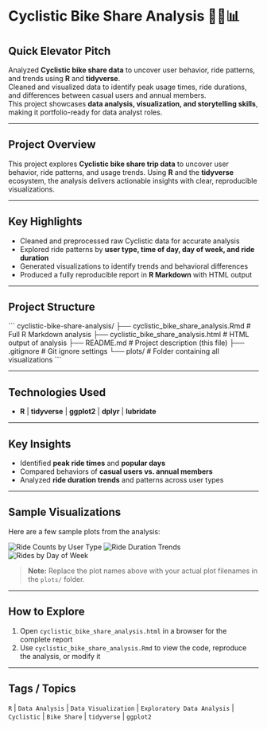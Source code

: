 
# Cyclistic Bike Share Analysis 🚴‍♂️📊

## **Quick Elevator Pitch**
Analyzed **Cyclistic bike share data** to uncover user behavior, ride patterns, and trends using **R** and **tidyverse**.  
Cleaned and visualized data to identify peak usage times, ride durations, and differences between casual users and annual members.  
This project showcases **data analysis, visualization, and storytelling skills**, making it portfolio-ready for data analyst roles.  

---

## **Project Overview**  
This project explores **Cyclistic bike share trip data** to uncover user behavior, ride patterns, and usage trends. Using **R** and the **tidyverse** ecosystem, the analysis delivers actionable insights with clear, reproducible visualizations.  

---

## **Key Highlights**  
- Cleaned and preprocessed raw Cyclistic data for accurate analysis  
- Explored ride patterns by **user type, time of day, day of week, and ride duration**  
- Generated visualizations to identify trends and behavioral differences  
- Produced a fully reproducible report in **R Markdown** with HTML output  

---

## **Project Structure**  
\`\`\`
cyclistic-bike-share-analysis/
├── cyclistic_bike_share_analysis.Rmd   # Full R Markdown analysis
├── cyclistic_bike_share_analysis.html  # HTML output of analysis
├── README.md                           # Project description (this file)
├── .gitignore                          # Git ignore settings
└── plots/                              # Folder containing all visualizations
\`\`\`

---

## **Technologies Used**  
- **R** | **tidyverse** | **ggplot2** | **dplyr** | **lubridate**  

---

## **Key Insights**  
- Identified **peak ride times** and **popular days**  
- Compared behaviors of **casual users vs. annual members**  
- Analyzed **ride duration trends** and patterns across user types  

---

## **Sample Visualizations**  
Here are a few sample plots from the analysis:

![Ride Counts by User Type](plots/ride_counts_by_user_type.png)
![Ride Duration Trends](plots/ride_duration_trends.png)
![Rides by Day of Week](plots/rides_by_day_of_week.png)

> **Note:** Replace the plot names above with your actual plot filenames in the `plots/` folder.

---

## **How to Explore**  
1. Open `cyclistic_bike_share_analysis.html` in a browser for the complete report  
2. Use `cyclistic_bike_share_analysis.Rmd` to view the code, reproduce the analysis, or modify it  

---

## **Tags / Topics**  
`R` | `Data Analysis` | `Data Visualization` | `Exploratory Data Analysis` | `Cyclistic` | `Bike Share` | `tidyverse` | `ggplot2`
